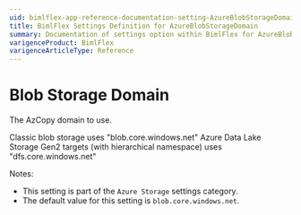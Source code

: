 ```yaml
---
uid: bimlflex-app-reference-documentation-setting-AzureBlobStorageDomain
title: BimlFlex Settings Definition for AzureBlobStorageDomain
summary: Documentation of settings option within BimlFlex for AzureBlobStorageDomain
varigenceProduct: BimlFlex
varigenceArticleType: Reference
---
```


# Blob Storage Domain

The AzCopy domain to use.

Classic blob storage uses "blob.core.windows.net" Azure Data Lake Storage Gen2 targets (with hierarchical namespace) uses "dfs.core.windows.net"

Notes:
* This setting is part of the `Azure Storage` settings category.
* The default value for this setting is `blob.core.windows.net`.